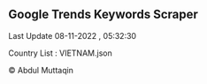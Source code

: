 

## Google Trends Keywords Scraper 
 
Last Update 08-11-2022 , 05:32:30

Country List :
VIETNAM.json



© Abdul Muttaqin 
